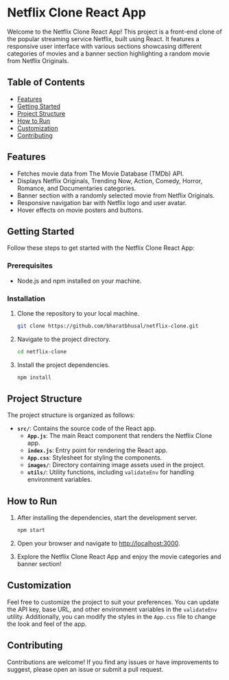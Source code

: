 # Netflix Clone React App

Welcome to the Netflix Clone React App! This project is a front-end clone of the popular streaming service Netflix, built using React. It features a responsive user interface with various sections showcasing different categories of movies and a banner section highlighting a random movie from Netflix Originals.

## Table of Contents
- [Features](#features)
- [Getting Started](#getting-started)
- [Project Structure](#project-structure)
- [How to Run](#how-to-run)
- [Customization](#customization)
- [Contributing](#contributing)

## Features
- Fetches movie data from The Movie Database (TMDb) API.
- Displays Netflix Originals, Trending Now, Action, Comedy, Horror, Romance, and Documentaries categories.
- Banner section with a randomly selected movie from Netflix Originals.
- Responsive navigation bar with Netflix logo and user avatar.
- Hover effects on movie posters and buttons.

## Getting Started
Follow these steps to get started with the Netflix Clone React App:

### Prerequisites
- Node.js and npm installed on your machine.

### Installation
1. Clone the repository to your local machine.
   ```bash
   git clone https://github.com/bharatbhusal/netflix-clone.git
   ```

2. Navigate to the project directory.
   ```bash
   cd netflix-clone
   ```

3. Install the project dependencies.
   ```bash
   npm install
   ```

## Project Structure
The project structure is organized as follows:
- **`src/`**: Contains the source code of the React app.
  - **`App.js`**: The main React component that renders the Netflix Clone app.
  - **`index.js`**: Entry point for rendering the React app.
  - **`App.css`**: Stylesheet for styling the components.
  - **`images/`**: Directory containing image assets used in the project.
  - **`utils/`**: Utility functions, including `validateEnv` for handling environment variables.

## How to Run
1. After installing the dependencies, start the development server.
   ```bash
   npm start
   ```

2. Open your browser and navigate to [http://localhost:3000](http://localhost:3000).

3. Explore the Netflix Clone React App and enjoy the movie categories and banner section!

## Customization
Feel free to customize the project to suit your preferences. You can update the API key, base URL, and other environment variables in the `validateEnv` utility. Additionally, you can modify the styles in the `App.css` file to change the look and feel of the app.

## Contributing
Contributions are welcome! If you find any issues or have improvements to suggest, please open an issue or submit a pull request.